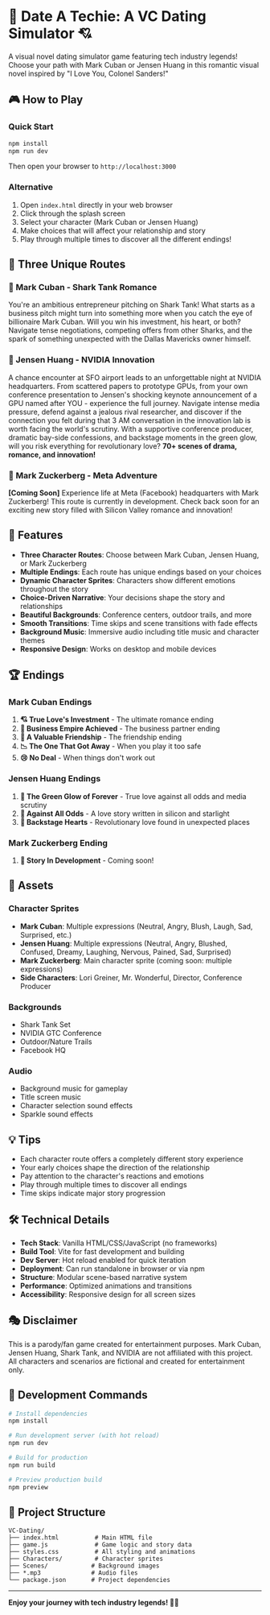 # 💼 Date A Techie: A VC Dating Simulator 💘

A visual novel dating simulator game featuring tech industry legends! Choose your path with Mark Cuban or Jensen Huang in this romantic visual novel inspired by "I Love You, Colonel Sanders!"

## 🎮 How to Play

### Quick Start
```bash
npm install
npm run dev
```

Then open your browser to `http://localhost:3000`

### Alternative
1. Open `index.html` directly in your web browser
2. Click through the splash screen
3. Select your character (Mark Cuban or Jensen Huang)
4. Make choices that will affect your relationship and story
5. Play through multiple times to discover all the different endings!

## 📖 Three Unique Routes

### 🦈 Mark Cuban - Shark Tank Romance
You're an ambitious entrepreneur pitching on Shark Tank! What starts as a business pitch might turn into something more when you catch the eye of billionaire Mark Cuban. Will you win his investment, his heart, or both? Navigate tense negotiations, competing offers from other Sharks, and the spark of something unexpected with the Dallas Mavericks owner himself.

### 💚 Jensen Huang - NVIDIA Innovation
A chance encounter at SFO airport leads to an unforgettable night at NVIDIA headquarters. From scattered papers to prototype GPUs, from your own conference presentation to Jensen's shocking keynote announcement of a GPU named after YOU - experience the full journey. Navigate intense media pressure, defend against a jealous rival researcher, and discover if the connection you felt during that 3 AM conversation in the innovation lab is worth facing the world's scrutiny. With a supportive conference producer, dramatic bay-side confessions, and backstage moments in the green glow, will you risk everything for revolutionary love? **70+ scenes of drama, romance, and innovation!**

### 💙 Mark Zuckerberg - Meta Adventure  
**[Coming Soon]** Experience life at Meta (Facebook) headquarters with Mark Zuckerberg! This route is currently in development. Check back soon for an exciting new story filled with Silicon Valley romance and innovation!

## 🎯 Features

- **Three Character Routes**: Choose between Mark Cuban, Jensen Huang, or Mark Zuckerberg
- **Multiple Endings**: Each route has unique endings based on your choices
- **Dynamic Character Sprites**: Characters show different emotions throughout the story
- **Choice-Driven Narrative**: Your decisions shape the story and relationships
- **Beautiful Backgrounds**: Conference centers, outdoor trails, and more
- **Smooth Transitions**: Time skips and scene transitions with fade effects
- **Background Music**: Immersive audio including title music and character themes
- **Responsive Design**: Works on desktop and mobile devices

## 🏆 Endings

### Mark Cuban Endings
1. **💘 True Love's Investment** - The ultimate romance ending
2. **🚀 Business Empire Achieved** - The business partner ending
3. **🤝 A Valuable Friendship** - The friendship ending
4. **📉 The One That Got Away** - When you play it too safe
5. **😢 No Deal** - When things don't work out

### Jensen Huang Endings
1. **💚 The Green Glow of Forever** - True love against all odds and media scrutiny
2. **🌃 Against All Odds** - A love story written in silicon and starlight
3. **💫 Backstage Hearts** - Revolutionary love found in unexpected places

### Mark Zuckerberg Ending
1. **🚧 Story In Development** - Coming soon!

## 🎨 Assets

### Character Sprites
- **Mark Cuban**: Multiple expressions (Neutral, Angry, Blush, Laugh, Sad, Surprised, etc.)
- **Jensen Huang**: Multiple expressions (Neutral, Angry, Blushed, Confused, Dreamy, Laughing, Nervous, Pained, Sad, Surprised)
- **Mark Zuckerberg**: Main character sprite (coming soon: multiple expressions)
- **Side Characters**: Lori Greiner, Mr. Wonderful, Director, Conference Producer

### Backgrounds
- Shark Tank Set
- NVIDIA GTC Conference
- Outdoor/Nature Trails
- Facebook HQ

### Audio
- Background music for gameplay
- Title screen music
- Character selection sound effects
- Sparkle sound effects

## 💡 Tips

- Each character route offers a completely different story experience
- Your early choices shape the direction of the relationship
- Pay attention to the character's reactions and emotions
- Play through multiple times to discover all endings
- Time skips indicate major story progression

## 🛠️ Technical Details

- **Tech Stack**: Vanilla HTML/CSS/JavaScript (no frameworks)
- **Build Tool**: Vite for fast development and building
- **Dev Server**: Hot reload enabled for quick iteration
- **Deployment**: Can run standalone in browser or via npm
- **Structure**: Modular scene-based narrative system
- **Performance**: Optimized animations and transitions
- **Accessibility**: Responsive design for all screen sizes

## 🎭 Disclaimer

This is a parody/fan game created for entertainment purposes. Mark Cuban, Jensen Huang, Shark Tank, and NVIDIA are not affiliated with this project. All characters and scenarios are fictional and created for entertainment only.

## 🚀 Development Commands

```bash
# Install dependencies
npm install

# Run development server (with hot reload)
npm run dev

# Build for production
npm run build

# Preview production build
npm preview
```

## 🔧 Project Structure

```
VC-Dating/
├── index.html          # Main HTML file
├── game.js             # Game logic and story data
├── styles.css          # All styling and animations
├── Characters/         # Character sprites
├── Scenes/            # Background images
├── *.mp3              # Audio files
└── package.json       # Project dependencies
```

---

**Enjoy your journey with tech industry legends! 💙💚**

